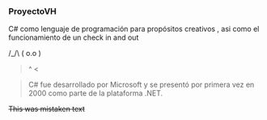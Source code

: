 ### ProyectoVH
C# como lenguaje de programación para propósitos creativos , asi como el funcionamiento de un check in and out


 /\_/\ 
( o.o )
 > ^ <

> C# fue desarrollado por Microsoft y se presentó por primera vez en 2000 como parte de la plataforma .NET.

~~This was mistaken text~~ 
